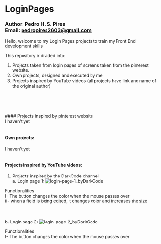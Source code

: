 # LoginPages
### Author: Pedro H. S. Pires <br/>Email: pedropires2603@gmail.com


Hello, welcome to my Login Pages projects to train my Front End development skills

This repository ir divided into:
  1. Projects taken from login pages of screens taken from the pinterest website.
  2. Own projects, designed and executed by me
  3. Projects inspired by YouTube videos (all projects have link and name of the original author)
<br/>
<br/>
<br/>
<br/>
#### Projects inspired by pinterest website <br/>
  I haven't yet<br/><br/>
  
#### Own projects:<br/>
  I haven't yet<br/><br/>

#### Projects inspired by YouTube videos:<br/>
1. Projects inspired by the DarkCode channel <br/>
  a. Login page 1:
    ![login-page-1_byDarkCode](https://github.com/pedroh2603/LoginPages/blob/master/imgs/login-page-1_byDarkCode.PNG)
    
  Functionalities <br/>
    I- The button changes the color when the mouse passes over <br/>
    II- when a field is being edited, it changes color and increases the size <br/>
    <br/>
    <br/>
    <br/>
  b. Login page 2:
    ![login-page-2_byDarkCode](https://github.com/pedroh2603/LoginPages/blob/master/imgs/login-page-2_byDarkCode.PNG)
    
  Functionalities <br/>
    I- The button changes the color when the mouse passes over <br/>
    
   
